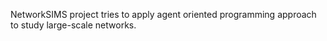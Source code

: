 
NetworkSIMS project tries to apply agent oriented programming approach to study large-scale networks.
